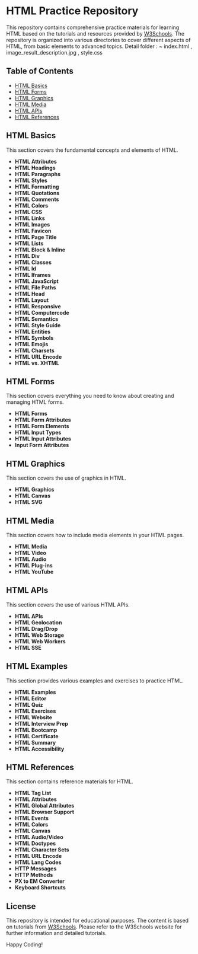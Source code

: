 # HTML Practice Repository

This repository contains comprehensive practice materials for learning HTML based on the tutorials and resources provided by [W3Schools](https://www.w3schools.com/). The repository is organized into various directories to cover different aspects of HTML, from basic elements to advanced topics.
Detail folder : ~ index.html , image_result_description.jpg , style.css

## Table of Contents

- [HTML Basics](#html-basics)
- [HTML Forms](#html-forms)
- [HTML Graphics](#html-graphics)
- [HTML Media](#html-media)
- [HTML APIs](#html-apis)
- [HTML References](#html-references)

## HTML Basics

This section covers the fundamental concepts and elements of HTML.

- **HTML Attributes**
- **HTML Headings**
- **HTML Paragraphs**
- **HTML Styles**
- **HTML Formatting**
- **HTML Quotations**
- **HTML Comments**
- **HTML Colors**
- **HTML CSS**
- **HTML Links**
- **HTML Images**
- **HTML Favicon**
- **HTML Page Title**
- **HTML Lists**
- **HTML Block & Inline**
- **HTML Div**
- **HTML Classes**
- **HTML Id**
- **HTML Iframes**
- **HTML JavaScript**
- **HTML File Paths**
- **HTML Head**
- **HTML Layout**
- **HTML Responsive**
- **HTML Computercode**
- **HTML Semantics**
- **HTML Style Guide**
- **HTML Entities**
- **HTML Symbols**
- **HTML Emojis**
- **HTML Charsets**
- **HTML URL Encode**
- **HTML vs. XHTML**

## HTML Forms

This section covers everything you need to know about creating and managing HTML forms.

- **HTML Forms**
- **HTML Form Attributes**
- **HTML Form Elements**
- **HTML Input Types**
- **HTML Input Attributes**
- **Input Form Attributes**

## HTML Graphics

This section covers the use of graphics in HTML.

- **HTML Graphics**
- **HTML Canvas**
- **HTML SVG**

## HTML Media

This section covers how to include media elements in your HTML pages.

- **HTML Media**
- **HTML Video**
- **HTML Audio**
- **HTML Plug-ins**
- **HTML YouTube**

## HTML APIs

This section covers the use of various HTML APIs.

- **HTML APIs**
- **HTML Geolocation**
- **HTML Drag/Drop**
- **HTML Web Storage**
- **HTML Web Workers**
- **HTML SSE**

## HTML Examples

This section provides various examples and exercises to practice HTML.

- **HTML Examples**
- **HTML Editor**
- **HTML Quiz**
- **HTML Exercises**
- **HTML Website**
- **HTML Interview Prep**
- **HTML Bootcamp**
- **HTML Certificate**
- **HTML Summary**
- **HTML Accessibility**

## HTML References

This section contains reference materials for HTML.

- **HTML Tag List**
- **HTML Attributes**
- **HTML Global Attributes**
- **HTML Browser Support**
- **HTML Events**
- **HTML Colors**
- **HTML Canvas**
- **HTML Audio/Video**
- **HTML Doctypes**
- **HTML Character Sets**
- **HTML URL Encode**
- **HTML Lang Codes**
- **HTTP Messages**
- **HTTP Methods**
- **PX to EM Converter**
- **Keyboard Shortcuts**

## License

This repository is intended for educational purposes. The content is based on tutorials from [W3Schools](https://www.w3schools.com/). Please refer to the W3Schools website for further information and detailed tutorials.

Happy Coding!
